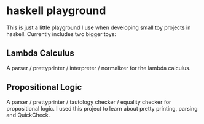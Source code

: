 # haskell playground

This is just a little playground I use when developing small toy projects in haskell. Currently includes two bigger toys:

## Lambda Calculus

A parser / prettyprinter / interpreter / normalizer for the lambda calculus. 

## Propositional Logic

A parser / prettyprinter / tautology checker / equality checker for propositional logic. I used this project to learn about pretty printing, parsing and QuickCheck.
